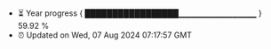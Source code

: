 - ⏳ Year progress { █████████████████▁▁▁▁▁▁▁▁▁▁▁▁▁ } 59.92 %
- ⏰ Updated on Wed, 07 Aug 2024 07:17:57 GMT

